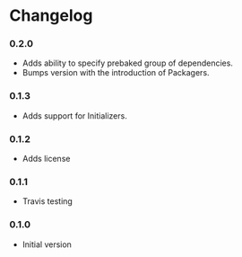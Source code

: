 # Changelog

### 0.2.0

* Adds ability to specify prebaked group of dependencies.
* Bumps version with the introduction of Packagers.

### 0.1.3

* Adds support for Initializers.

### 0.1.2

* Adds license

### 0.1.1

* Travis testing

### 0.1.0

* Initial version

